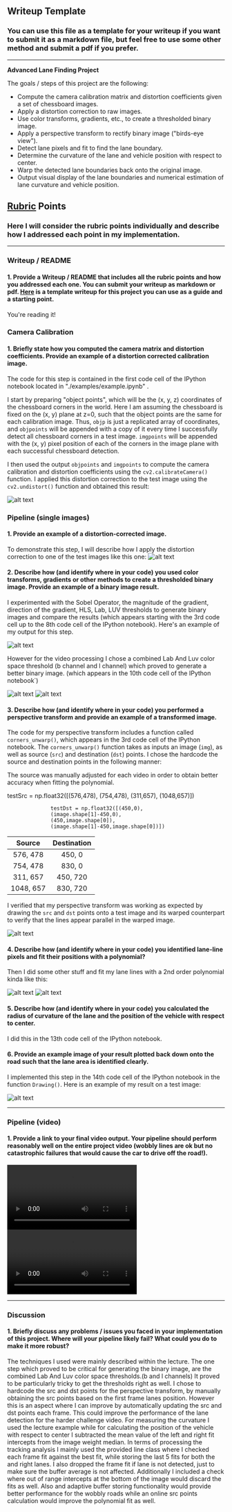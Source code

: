 ## Writeup Template

### You can use this file as a template for your writeup if you want to submit it as a markdown file, but feel free to use some other method and submit a pdf if you prefer.

---

**Advanced Lane Finding Project**

The goals / steps of this project are the following:

* Compute the camera calibration matrix and distortion coefficients given a set of chessboard images.
* Apply a distortion correction to raw images.
* Use color transforms, gradients, etc., to create a thresholded binary image.
* Apply a perspective transform to rectify binary image ("birds-eye view").
* Detect lane pixels and fit to find the lane boundary.
* Determine the curvature of the lane and vehicle position with respect to center.
* Warp the detected lane boundaries back onto the original image.
* Output visual display of the lane boundaries and numerical estimation of lane curvature and vehicle position.

[//]: # (Image References)

[image1]: ./examples/UndistortedIMG.jpeg "Undistorted"
[image2]: ./examples/UndistortedWarpedIMG.jpeg "Undistorted and Warped Image"
[image3]: ./examples/SlidingWindow.jpeg "Sliding Window"
[image4]: ./examples/SlidingWindowPreviousFit.jpeg "Sliding Window using previous fit"
[image5]: ./examples/LaneAreaDrawn.jpeg "Fit Visual"
[image6]: ./examples/ThresholdedBchannel.jpeg "Thresholded B channel"
[image7]: ./examples/ThresholdedBchannel.jpeg "Thresholded L channel"
[image8]: ./test_images/UndistortedTestIMG.jpeg "Undistorted Image"
[image9]: ./examples/CombinedSchannel_GradientThreshold.jpeg "Gradient and S Channel Threshold"
[video1]: ./examples/project_video_output_final.mp4 "Video"
[video2]: ./examples/challenge_video_output_final.mp4 "Video Challenge"

## [Rubric](https://review.udacity.com/#!/rubrics/571/view) Points

### Here I will consider the rubric points individually and describe how I addressed each point in my implementation.  

---

### Writeup / README

#### 1. Provide a Writeup / README that includes all the rubric points and how you addressed each one.  You can submit your writeup as markdown or pdf.  [Here](https://github.com/udacity/CarND-Advanced-Lane-Lines/blob/master/writeup_template.md) is a template writeup for this project you can use as a guide and a starting point.  

You're reading it!

### Camera Calibration

#### 1. Briefly state how you computed the camera matrix and distortion coefficients. Provide an example of a distortion corrected calibration image.

The code for this step is contained in the first code cell of the IPython notebook located in "./examples/example.ipynb" .  

I start by preparing "object points", which will be the (x, y, z) coordinates of the chessboard corners in the world. Here I am assuming the chessboard is fixed on the (x, y) plane at z=0, such that the object points are the same for each calibration image.  Thus, `objp` is just a replicated array of coordinates, and `objpoints` will be appended with a copy of it every time I successfully detect all chessboard corners in a test image.  `imgpoints` will be appended with the (x, y) pixel position of each of the corners in the image plane with each successful chessboard detection.  

I then used the output `objpoints` and `imgpoints` to compute the camera calibration and distortion coefficients using the `cv2.calibrateCamera()` function.  I applied this distortion correction to the test image using the `cv2.undistort()` function and obtained this result: 

![alt text][image1]

### Pipeline (single images)

#### 1. Provide an example of a distortion-corrected image.

To demonstrate this step, I will describe how I apply the distortion correction to one of the test images like this one:
![alt text][image8]

#### 2. Describe how (and identify where in your code) you used color transforms, gradients or other methods to create a thresholded binary image.  Provide an example of a binary image result.

I experimented with the Sobel Operator, the magnitude of the gradient, direction of the gradient, HLS, Lab, LUV thresholds to generate binary images and compare the results (which appears starting with the 3rd code cell up to the 8th code cell of the IPython notebook).  Here's an example of my output for this step.

![alt text][image9]

However for the video processing I chose a combined Lab And Luv color space threshold (b channel and l channel) which proved to generate a better binary image. (which appears in the 10th code cell of the IPython notebook`)

![alt text][image6]
![alt text][image7]

#### 3. Describe how (and identify where in your code) you performed a perspective transform and provide an example of a transformed image.

The code for my perspective transform includes a function called `corners_unwarp()`, which appears in the 3rd code cell of the IPython notebook.  The `corners_unwarp()` function takes as inputs an image (`img`), as well as source (`src`) and destination (`dst`) points.  I chose the hardcode the source and destination points in the following manner:

The source was manually adjusted for each video in order to obtain better accuracy when fitting the polynomial.

testSrc = np.float32([(576,478),
                  (754,478), 
                  (311,657), 
                  (1048,657)])

				  testDst = np.float32([(450,0),
                  (image.shape[1]-450,0),
                  (450,image.shape[0]),
                  (image.shape[1]-450,image.shape[0])])
| Source        | Destination   | 
|:-------------:|:-------------:| 
| 576, 478      | 450, 0        | 
| 754, 478      | 830, 0        |
| 311, 657      | 450, 720      |
| 1048, 657     | 830, 720      |

I verified that my perspective transform was working as expected by drawing the `src` and `dst` points onto a test image and its warped counterpart to verify that the lines appear parallel in the warped image.

![alt text][image2]

#### 4. Describe how (and identify where in your code) you identified lane-line pixels and fit their positions with a polynomial?

Then I did some other stuff and fit my lane lines with a 2nd order polynomial kinda like this:

![alt text][image3]
![alt text][image4]

#### 5. Describe how (and identify where in your code) you calculated the radius of curvature of the lane and the position of the vehicle with respect to center.

I did this in the 13th code cell of the IPython notebook.  

#### 6. Provide an example image of your result plotted back down onto the road such that the lane area is identified clearly.

I implemented this step in the 14th code cell of the IPython notebook in the function `Drawing()`.  Here is an example of my result on a test image:

![alt text][image5]

---

### Pipeline (video)

#### 1. Provide a link to your final video output.  Your pipeline should perform reasonably well on the entire project video (wobbly lines are ok but no catastrophic failures that would cause the car to drive off the road!).

![alt text][video1]
![alt text][video2]

---

### Discussion

#### 1. Briefly discuss any problems / issues you faced in your implementation of this project.  Where will your pipeline likely fail?  What could you do to make it more robust?

The techniques I used were mainly described within the lecture. The one step which proved to be critical for generating the binary image, are the combined Lab And Luv color space thresholds.(b and l channels)
It proved to be particularly tricky to get the thresholds right as well.
I chose to hardcode the src and dst points for the perspective transform, by manually obtaining the src points based on the first frame lanes position.
However this is an aspect where I can improve by automatically updating the src and dst points each frame. This could improve the performance of the lane detection for the harder challenge video.
For measuring the curvature I used the lecture example while for calculating the position of the vehicle with respect to center I subtracted the mean value of the left and right fit intercepts from the image weight median.
In terms of processing the tracking analysis I mainly used the provided line class where I checked each frame fit against the best fit, while storing the last 5 fits for both the and right lanes. 
I also dropped the frame fit if lane is not detected, just to make sure the buffer average is not affected. Additionally I included a check where out of range intercepts at the bottom of the image would discard the fits as well.
Also and adaptive buffer storing functionality would provide better performance for the wobbly roads while an online src points calculation would improve the polynomial fit as well.
